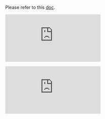Please refer to this [doc](https://github.com/GoogleCloudPlatform/kubernetes/blob/620af168920b773ade28e27211ad684903a1db21/docs/design/admission_control_limit_range.md#kubectl).


[![Analytics](https://kubernetes-site.appspot.com/UA-36037335-10/GitHub/examples/limitrange/README.md?pixel)]()


[![Analytics](https://kubernetes-site.appspot.com/UA-36037335-10/GitHub/release-0.19.0/examples/limitrange/README.md?pixel)]()
